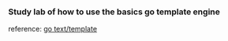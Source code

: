 ### Study lab of how to use the basics go template engine 


reference: [go text/template](https://pkg.go.dev/text/template)